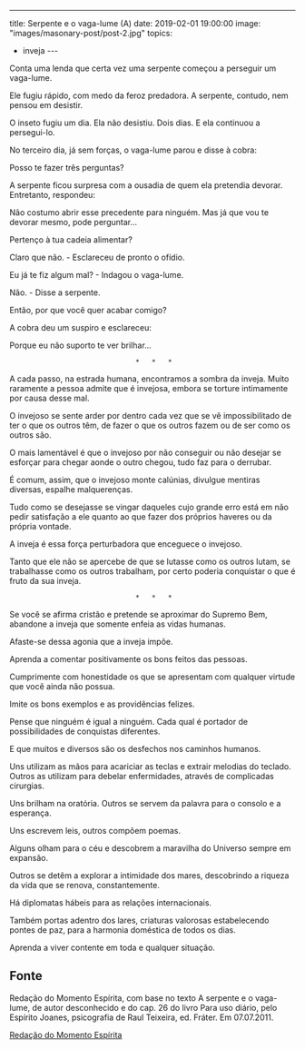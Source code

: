 ---
title: Serpente e o vaga-lume (A)
date: 2019-02-01 19:00:00
image: "images/masonary-post/post-2.jpg"
topics: 
- inveja
--- 

Conta uma lenda que certa vez uma serpente começou a perseguir um vaga-lume.

Ele fugiu rápido, com medo da feroz predadora. A serpente, contudo, nem pensou
em desistir.

O inseto fugiu um dia. Ela não desistiu. Dois dias. E ela continuou a
persegui-lo.

No terceiro dia, já sem forças, o vaga-lume parou e disse à cobra:

Posso te fazer três perguntas?

A serpente ficou surpresa com a ousadia de quem ela pretendia devorar.
Entretanto, respondeu:

Não costumo abrir esse precedente para ninguém. Mas já que vou te devorar
mesmo, pode perguntar...

Pertenço à tua cadeia alimentar?

Claro que não. - Esclareceu de pronto o ofídio.

Eu já te fiz algum mal? - Indagou o vaga-lume.

Não. - Disse a serpente.

Então, por que você quer acabar comigo?

A cobra deu um suspiro e esclareceu:

Porque eu não suporto te ver brilhar...

                                   *   *   *

A cada passo, na estrada humana, encontramos a sombra da inveja. Muito
raramente a pessoa admite que é invejosa, embora se torture intimamente por
causa desse mal.

O invejoso se sente arder por dentro cada vez que se vê impossibilitado de ter
o que os outros têm, de fazer o que os outros fazem ou de ser como os outros
são.

O mais lamentável é que o invejoso por não conseguir ou não desejar se esforçar
para chegar aonde o outro chegou, tudo faz para o derrubar.

É comum, assim, que o invejoso monte calúnias, divulgue mentiras diversas,
espalhe malquerenças.

Tudo como se desejasse se vingar daqueles cujo grande erro está em não pedir
satisfação a ele quanto ao que fazer dos próprios haveres ou da própria
vontade.

A inveja é essa força perturbadora que enceguece o invejoso.

Tanto que ele não se apercebe de que se lutasse como os outros lutam, se
trabalhasse como os outros trabalham, por certo poderia conquistar o que é
fruto da sua inveja.

                                   *   *   *

Se você se afirma cristão e pretende se aproximar do Supremo Bem, abandone a
inveja que somente enfeia as vidas humanas.

Afaste-se dessa agonia que a inveja impõe.

Aprenda a comentar positivamente os bons feitos das pessoas.

Cumprimente com honestidade os que se apresentam com qualquer virtude que você
ainda não possua.

Imite os bons exemplos e as providências felizes.

Pense que ninguém é igual a ninguém. Cada qual é portador de possibilidades de
conquistas diferentes.

E que muitos e diversos são os desfechos nos caminhos humanos.

Uns utilizam as mãos para acariciar as teclas e extrair melodias do teclado.
Outros as utilizam para debelar enfermidades, através de complicadas cirurgias.

Uns brilham na oratória. Outros se servem da palavra para o consolo e a
esperança.

Uns escrevem leis, outros compõem poemas.

Alguns olham para o céu e descobrem a maravilha do Universo sempre em expansão.

Outros se detêm a explorar a intimidade dos mares, descobrindo a riqueza da
vida que se renova, constantemente.

Há diplomatas hábeis para as relações internacionais.

Também portas adentro dos lares, criaturas valorosas estabelecendo pontes de
paz, para a harmonia doméstica de todos os dias.

Aprenda a viver contente em toda e qualquer situação.
 

## Fonte
Redação do Momento Espírita, com base no texto A serpente e o vaga-lume, de
autor desconhecido e do cap. 26 do livro Para uso diário, pelo Espírito Joanes,
psicografia de Raul Teixeira, ed. Fráter.
Em 07.07.2011.



[Redação do Momento Espírita](http://www.momento.com.br/pt/ler_texto.php?id=3061)
